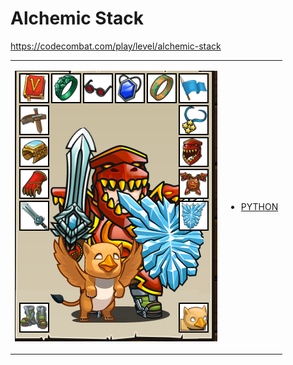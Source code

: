 # Alchemic Stack 

https://codecombat.com/play/level/alchemic-stack
<table>
<tr>
<td>

![Hero Picture](hero.png?raw=true "Hero Picture")

</td>
<td>
<ul>
<li>

[PYTHON](AlchemicStack.py)

</li>
</td>
</tr>
<table>